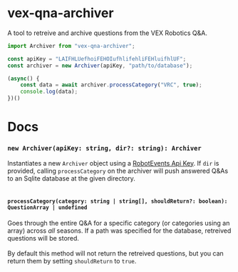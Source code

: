 # vex-qna-archiver

A tool to retreive and archive questions from the VEX Robotics Q&A.

```js
import Archiver from "vex-qna-archiver";

const apiKey = "LAIFHLUefhoiFEHOIufhlifehliFEHluifhlUF";
const archiver = new Archiver(apiKey, "path/to/database");

(async() {
    const data = await archiver.processCategory("VRC", true);
    console.log(data);
})()
```

# Docs

### `new Archiver(apiKey: string, dir?: string): Archiver`

Instantiates a new `Archiver` object using a [RobotEvents Api Key](https://www.robotevents.com/api/v2). If `dir` is provided, calling `processCategory` on the archiver will push answered Q&As to an Sqlite database at the given directory.
<br>
<br>

#### `processCategory(category: string | string[], shouldReturn?: boolean): QuestionArray | undefined`

Goes through the entire Q&A for a specific category (or categories using an array) across _all_ seasons. If a path was specified for the database, retreived questions will be stored. 
\
\
By default this method will not return the retreived questions, but you can return them by setting `shouldReturn` to `true`.

